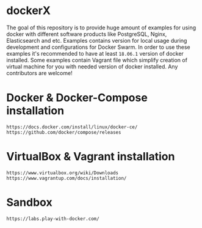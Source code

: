 # dockerX

The goal of this repository is to provide huge amount of examples for using docker with different software products like
PostgreSQL, Nginx, Elasticsearch and etc. Examples contains version for local usage during development and configurations
for Docker Swarm. In order to use these examples it's recommended to have at least `18.06.1` version of docker installed. 
Some examples contain Vagrant file which simplify creation of virtual machine for you with needed version of docker installed.
Any contributors are welcome!

# Docker & Docker-Compose installation
``` 
https://docs.docker.com/install/linux/docker-ce/
https://github.com/docker/compose/releases
```

# VirtualBox & Vagrant installation
``` 
https://www.virtualbox.org/wiki/Downloads
https://www.vagrantup.com/docs/installation/
```

# Sandbox
```
https://labs.play-with-docker.com/
```
